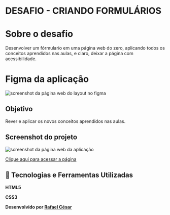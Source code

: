 # DESAFIO - CRIANDO FORMULÁRIOS

# Sobre o desafio

Desenvolver um fórmulario em uma página web do zero, aplicando todos os conceitos aprendidos nas aulas, e claro, deixar a página com acessibilidade. 

# Figma da aplicação

<img alt="screenshot da página web do layout no figma" src="https://i.imgur.com/mvuyClu.png">

## Objetivo

Rever e aplicar os novos conceitos aprendidos nas aulas. 

## Screenshot do projeto
<img alt="screenshot da página web da aplicação" src="https://i.imgur.com/NkEQ7AS.png">

[Clique aqui para acessar a página](https://rafaelfrodz.github.io/rocketseat-explorer-desafio01/)

## 🚀 Tecnologias e Ferramentas Utilizadas

**HTML5**

**CSS3**

**Desenvolvido por [Rafael César](https://github.com/rafaelfrodz/)**

